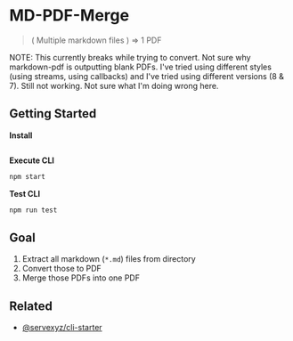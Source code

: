 # MD-PDF-Merge

> ( Multiple markdown files ) => 1 PDF

NOTE: This currently breaks while trying to convert. Not sure why markdown-pdf is outputting blank PDFs. I've tried using different styles (using streams, using callbacks) and I've tried using different versions (8 & 7). Still not working. Not sure what I'm doing wrong here.

## Getting Started

**Install**

```bash

```

**Execute CLI**

```bash
npm start
```

**Test CLI**

```bash
npm run test
```

## Goal

1. Extract all markdown (`*.md`) files from directory
2. Convert those to PDF
3. Merge those PDFs into one PDF

## Related

* [@servexyz/cli-starter](https://github.com/servexyz/cli-starter)
